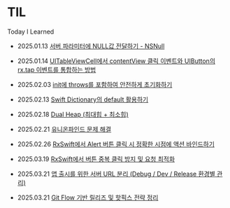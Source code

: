 # TIL

Today I Learned

- 2025.01.13 [서버 파라미터에 NULL값 전달하기 - NSNull](./iOS/서버%20파라미터에%20NULL%20값%20전달하기.md)

- 2025.01.14 [UITableViewCell에서 contentView 클릭 이벤트와 UIButton의 rx.tap 이벤트를 통합하는 방법](./iOS/UITableViewCell에서%20contentView%20클릭%20이벤트와%20UIButton의%20rx.tap%20이벤트를%20통합하는%20방법.md)

- 2025.02.03 [init에 throws를 포함하여 안전하게 초기화하기](./iOS/init에%20throws를%20포함하여%20안전하게%20초기화하기.md)

- 2025.02.13 [Swift Dictionary의 default 활용하기](./Swift/딕셔너리%20default%20Value활용하기.md)

- 2025.02.18 [Dual Heap (최대힙 + 최소힙)](<./알고리즘/Dual%20Heap(최대힙%20+%20최소힙).md>)

- 2025.02.21 [유니온파인드 문제 해결](./알고리즘/유니온파인드.md)

- 2025.02.26 [RxSwift에서 Alert 버튼 클릭 시 정확한 시점에 액션 바인드하기](./iOS/RxSwift/RxSwift에서%20Alert%20버튼%20클릭%20시%20정확한%20시점에%20액션%20바인드하기.md)

- 2025.03.19 [RxSwift에서 버튼 중복 클릭 방지 및 요청 최적화](./iOS/RxSwift/버튼%20중복%20클릭%20방지%20및%20요청%20최적화.md)

- 2025.03.21 [앱 출시를 위한 서버 URL 분리 (Debug / Dev / Release 환경별 관리)](./iOS/앱%20출시를%20위한%20서버%20분리와%20.xcconfig%20설정.md)
- 2025.03.21 [Git Flow 기반 릴리즈 및 핫픽스 전략 정리](./Git/Git%20Flow%20기반%20릴리즈%20및%20핫픽스%20전략%20정리.md)
